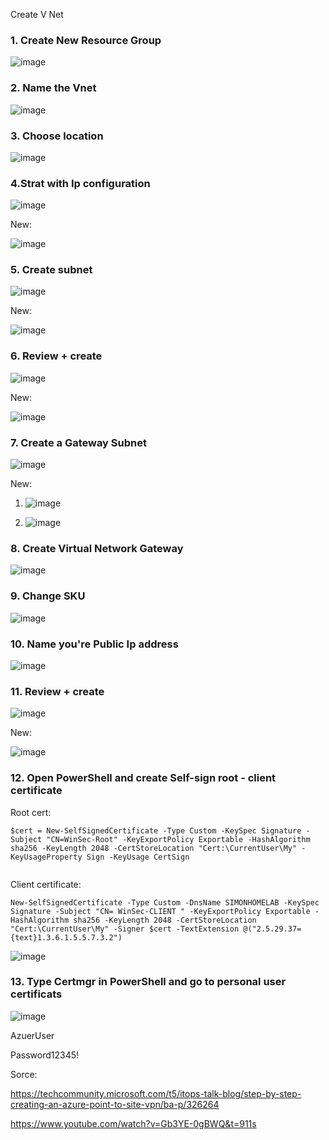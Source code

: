 
Create V Net

### 1. Create New Resource Group 

![image](https://user-images.githubusercontent.com/42642927/227194038-637f2c41-a6f9-4720-baf1-0d315f3986bf.png)

### 2. Name the Vnet 

![image](https://user-images.githubusercontent.com/42642927/227194484-fc0087de-7fe1-4f94-ba47-82b2b6f70fbf.png)

### 3. Choose location
![image](https://user-images.githubusercontent.com/42642927/227194683-8e04bea6-63e8-46d2-bdc2-e788849a85ef.png)


### 4.Strat with Ip configuration
![image](https://user-images.githubusercontent.com/42642927/227195927-bba5e9d0-2895-43b1-a0b4-082df4d5997d.png)

New:

![image](https://user-images.githubusercontent.com/42642927/229466500-788df255-297c-445c-b0c4-9770fd89851c.png)


### 5. Create subnet
![image](https://user-images.githubusercontent.com/42642927/227196651-f991f34a-7ed1-4c8e-86b5-ff7452f338c9.png)

New:

![image](https://user-images.githubusercontent.com/42642927/229466949-9c3bcfea-6369-4d74-afab-be3046b9162b.png)


### 6. Review + create
![image](https://user-images.githubusercontent.com/42642927/227198050-914c5399-7a78-4008-8d86-804e0b07c2e4.png)

New:

![image](https://user-images.githubusercontent.com/42642927/229467283-f063c058-c1a2-4e6f-b81b-8d715dfb5345.png)


### 7. Create a Gateway Subnet 
![image](https://user-images.githubusercontent.com/42642927/227204663-c927ebae-3716-4de7-8c4f-1c3c32538df1.png)

New:

1. ![image](https://user-images.githubusercontent.com/42642927/229468145-729e3016-8d0c-4835-bdd1-74e52d344c6f.png)

2. ![image](https://user-images.githubusercontent.com/42642927/229468554-2881fca9-763d-41eb-8125-aae2c87e5392.png)


### 8. Create Virtual Network Gateway 

![image](https://user-images.githubusercontent.com/42642927/227206961-9e3e536d-4cd5-4a5b-9089-500d15a6604b.png)


 

### 9. Change SKU 
![image](https://user-images.githubusercontent.com/42642927/227207479-dc6cb783-4875-4357-9206-2058028856e2.png)

 

 

### 10. Name you're Public Ip address 
![image](https://user-images.githubusercontent.com/42642927/227207658-77dbc891-05a6-48f2-9560-8c81fde1c396.png)




### 11. Review + create 
![image](https://user-images.githubusercontent.com/42642927/227211187-97c7a8f6-082c-4188-a1c1-15e11ce5cece.png)

New:

![image](https://user-images.githubusercontent.com/42642927/229470222-e0ba1118-45a3-4b7b-9669-2c47797d6d59.png)


### 12. Open PowerShell and create Self-sign root - client certificate 

Root cert: 
```
$cert = New-SelfSignedCertificate -Type Custom -KeySpec Signature -Subject "CN=WinSec-Root" -KeyExportPolicy Exportable -HashAlgorithm sha256 -KeyLength 2048 -CertStoreLocation "Cert:\CurrentUser\My" -KeyUsageProperty Sign -KeyUsage CertSign 
 
```

Client certificate: 
```
New-SelfSignedCertificate -Type Custom -DnsName SIMONHOMELAB -KeySpec Signature -Subject "CN= WinSec-CLIENT " -KeyExportPolicy Exportable -HashAlgorithm sha256 -KeyLength 2048 -CertStoreLocation "Cert:\CurrentUser\My" -Signer $cert -TextExtension @("2.5.29.37={text}1.3.6.1.5.5.7.3.2") 
```

![image](https://user-images.githubusercontent.com/42642927/227248838-9a1da3fc-01a5-431b-a5a6-b68bf1926249.png)


### 13. Type Certmgr in PowerShell and go to personal user certificats 
![image](https://user-images.githubusercontent.com/42642927/227248746-cf0676d4-58ec-4bd8-a003-9a4a7e2bcabc.png)


AzuerUser

Password12345!

Sorce:

https://techcommunity.microsoft.com/t5/itops-talk-blog/step-by-step-creating-an-azure-point-to-site-vpn/ba-p/326264

https://www.youtube.com/watch?v=Gb3YE-0gBWQ&t=911s

